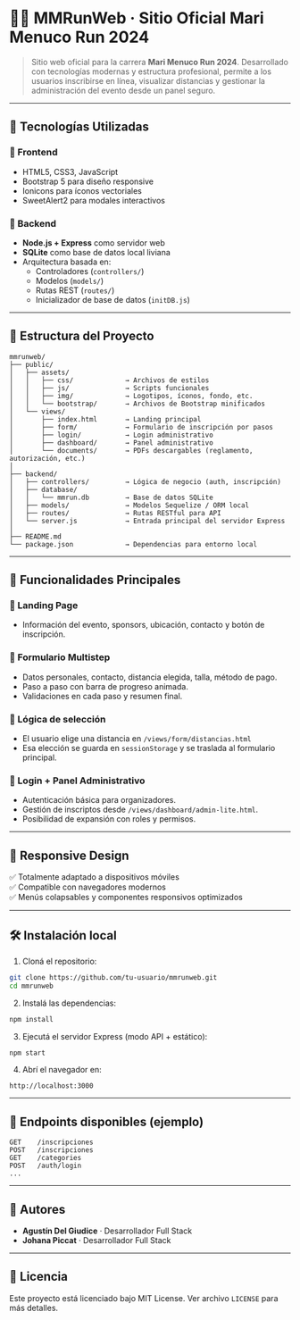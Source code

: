 # 🏃‍♂️ MMRunWeb · Sitio Oficial Mari Menuco Run 2024

> Sitio web oficial para la carrera **Mari Menuco Run 2024**. Desarrollado con tecnologías modernas y estructura profesional, permite a los usuarios inscribirse en línea, visualizar distancias y gestionar la administración del evento desde un panel seguro.

---

## 🚀 Tecnologías Utilizadas

### 🧩 Frontend

- HTML5, CSS3, JavaScript
- Bootstrap 5 para diseño responsive
- Ionicons para íconos vectoriales
- SweetAlert2 para modales interactivos

### 🧠 Backend

- **Node.js + Express** como servidor web
- **SQLite** como base de datos local liviana
- Arquitectura basada en:
  - Controladores (`controllers/`)
  - Modelos (`models/`)
  - Rutas REST (`routes/`)
  - Inicializador de base de datos (`initDB.js`)

---

## 📂 Estructura del Proyecto

```
mmrunweb/
├── public/
│   ├── assets/
│   │   ├── css/             → Archivos de estilos
│   │   ├── js/              → Scripts funcionales
│   │   ├── img/             → Logotipos, íconos, fondo, etc.
│   │   └── bootstrap/       → Archivos de Bootstrap minificados
│   └── views/
│       ├── index.html       → Landing principal
│       ├── form/            → Formulario de inscripción por pasos
│       ├── login/           → Login administrativo
│       ├── dashboard/       → Panel administrativo
│       └── documents/       → PDFs descargables (reglamento, autorización, etc.)
│
├── backend/
│   ├── controllers/         → Lógica de negocio (auth, inscripción)
│   ├── database/
│   │   └── mmrun.db         → Base de datos SQLite
│   ├── models/              → Modelos Sequelize / ORM local
│   ├── routes/              → Rutas RESTful para API
│   └── server.js            → Entrada principal del servidor Express
│
├── README.md
└── package.json             → Dependencias para entorno local
```

---

## 🎯 Funcionalidades Principales

### 👟 Landing Page
- Información del evento, sponsors, ubicación, contacto y botón de inscripción.

### 📝 Formulario Multistep
- Datos personales, contacto, distancia elegida, talla, método de pago.
- Paso a paso con barra de progreso animada.
- Validaciones en cada paso y resumen final.

### 🧠 Lógica de selección
- El usuario elige una distancia en `/views/form/distancias.html`
- Esa elección se guarda en `sessionStorage` y se traslada al formulario principal.

### 🔐 Login + Panel Administrativo
- Autenticación básica para organizadores.
- Gestión de inscriptos desde `/views/dashboard/admin-lite.html`.
- Posibilidad de expansión con roles y permisos.

---

## 📱 Responsive Design

✅ Totalmente adaptado a dispositivos móviles  
✅ Compatible con navegadores modernos  
✅ Menús colapsables y componentes responsivos optimizados

---

## 🛠️ Instalación local

1. Cloná el repositorio:

```bash
git clone https://github.com/tu-usuario/mmrunweb.git
cd mmrunweb
```

2. Instalá las dependencias:

```bash
npm install
```

3. Ejecutá el servidor Express (modo API + estático):

```bash
npm start
```

4. Abrí el navegador en:

```
http://localhost:3000
```

---

## 🧪 Endpoints disponibles (ejemplo)

```
GET    /inscripciones
POST   /inscripciones
GET    /categories
POST   /auth/login
...
```

---

## 👤 Autores

- **Agustín Del Giudice** · Desarrollador Full Stack
- **Johana Piccat** · Desarrollador Full Stack

---

## 📄 Licencia

Este proyecto está licenciado bajo MIT License. Ver archivo `LICENSE` para más detalles.
